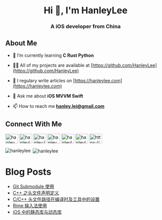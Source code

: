 <h1 align="center">Hi 👋, I'm HanleyLee</h1>
<h3 align="center">A iOS developer from China</h3>

## About Me

- 🌱 I’m currently learning **C Rust Python**

- 👨‍💻 All of my projects are available at [https://github.com/HanleyLee](https://github.com/HanleyLee)

- 📝 I regulary write articles on [https://hanleylee.com](https://hanleylee.com)

- 💬 Ask me about **iOS MVVM Swift**

- 📫 How to reach me **hanley.lei@gmail.com**

## Connect With Me

<a href="https://twitter.com/hanley_lei" target="blank"><img align="center" src="https://cdn.jsdelivr.net/npm/simple-icons@3.0.1/icons/twitter.svg" alt="hanley_lei" height="30" width="40" /></a>
<a href="https://stackoverflow.com/users/hanleylee" target="blank"><img align="center" src="https://cdn.jsdelivr.net/npm/simple-icons@3.0.1/icons/stackoverflow.svg" alt="hanleylee" height="30" width="40" /></a>
<a href="https://fb.com/hanley.lei" target="blank"><img align="center" src="https://cdn.jsdelivr.net/npm/simple-icons@3.0.1/icons/facebook.svg" alt="hanley.lei" height="30" width="40" /></a>
<a href="https://instagram.com/hanley_lei" target="blank"><img align="center" src="https://cdn.jsdelivr.net/npm/simple-icons@3.0.1/icons/instagram.svg" alt="hanley_lei" height="30" width="40" /></a>
<a href="https://medium.com/hanleylee" target="blank"><img align="center" src="https://cdn.jsdelivr.net/npm/simple-icons@3.0.1/icons/medium.svg" alt="hanleylee" height="30" width="40" /></a>
<a href="https://www.leetcode.com/hanleylee" target="blank"><img align="center" src="https://cdn.jsdelivr.net/npm/simple-icons@3.0.1/icons/leetcode.svg" alt="hanleylee" height="30" width="40" /></a>
<a href="/https://www.hanleylee.com/atom.xml" target="blank"><img align="center" src="https://cdn.jsdelivr.net/npm/simple-icons@3.0.1/icons/rss.svg" alt="https://www.hanleylee.com/atom.xml" height="30" width="40" /></a>
</p>

<p><img align="left" src="https://github-readme-stats.vercel.app/api/top-langs/?username=hanleylee&layout=compact" alt="hanleylee" /></p>

<p>&nbsp;<img align="center" src="https://github-readme-stats.vercel.app/api?username=hanleylee&show_icons=true" alt="hanleylee" /></p>

# Blog Posts

<!-- BLOG-POST-LIST:START -->
- [Git Submodule 使用](https://www.hanleylee.com/usage-of-git-submodule.html)
- [C++ 之头文件声明定义](https://www.hanleylee.com/header-file-and-declaration-definition-of-c++.html)
- [C/C++ 头文件路径在编译时及工具中的设置](https://www.hanleylee.com/header-file-use.html)
- [Rime 输入法使用](https://www.hanleylee.com/usage-of-rime.html)
- [iOS 中的静态库与动态库](https://www.hanleylee.com/various-libraries-in-ios.html)
<!-- BLOG-POST-LIST:END -->
